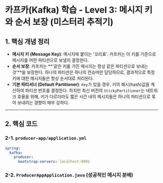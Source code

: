 # 카프카(Kafka) 학습 - Level 3: 메시지 키와 순서 보장 (미스터리 추적기)

## 1. 핵심 개념 정리
- **메시지 키 (Message Key)**: 메시지에 붙이는 '꼬리표'. 카프카는 이 키를 기준으로 메시지를 어떤 파티션으로 보낼지 결정한다.
- **순서 보장**: 카프카는 **'같은 키를 가진 메시지는 항상 같은 파티션으로 보내는 것'**을 보장한다. 하나의 파티션은 하나의 컨슈머만 담당하므로, 결과적으로 특정 키에 대한 메시지들은 항상 순서대로 처리된다.
- **기본 파티셔너 (Default Partitioner)**: `Key`가 있을 경우, 키의 해시(hash)값을 계산하여 파티션 번호를 결정한다. 하지만 최신 버전의 `StickyPartitioner`는 네트워크 효율을 위해, 키가 다르더라도 짧은 시간 내의 메시지들은 하나의 파티션으로 묶어 보내려는 경향이 매우 강하다.

---
## 2. 핵심 코드
### 2-1. `producer-app/application.yml`
```yaml
spring:
  kafka:
    producer:
      bootstrap-servers: localhost:9092
```

### 2-2. `ProducerAppApplication.java` (성공적인 메시지 분배)